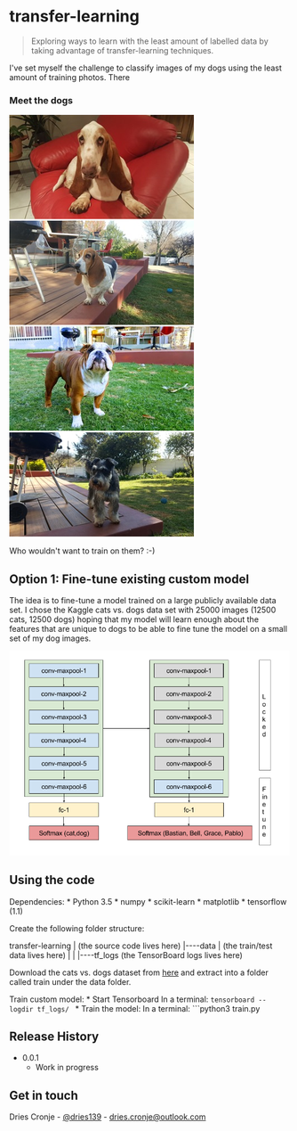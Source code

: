 # transfer-learning
> Exploring ways to learn with the least amount of labelled data by taking advantage of transfer-learning techniques.

I've set myself the challenge to classify images of my dogs using the least amount of training photos. There 

### Meet the dogs

![Bastian](images/bastian.jpg) ![Bella](images/bella.jpg) ![Grace](images/grace.jpg) ![Pablo](images/pablo.jpg)

Who wouldn't want to train on them? :-)


## Option 1: Fine-tune existing custom model

The idea is to fine-tune a model trained on a large publicly available data set. I chose the Kaggle cats vs. dogs data set with 25000 images (12500 cats, 12500 dogs) hoping that my model will learn enough about the features that are unique to dogs to be able to fine tune the model on a small set of my dog images.


![Architecture](images/transfer-learning-custom-model.png)


## Using the code

Dependencies:
    * Python 3.5
    * numpy
    * scikit-learn
    * matplotlib
    * tensorflow (1.1)

Create the following folder structure:

transfer-learning
| (the source code lives here)
|----data
|    (the train/test data lives here)
|
|
|----tf_logs
     (the TensorBoard logs lives here)

Download the cats vs. dogs dataset from [here](https://www.kaggle.com/c/dogs-vs-cats-redux-kernels-edition/data) and extract into a folder called train under the data folder.

Train custom model:
    * Start Tensorboard
        In a terminal:
        ```tensorboard --logdir tf_logs/
        ```
    * Train the model:
        In a terminal:
        ```python3 train.py 




## Release History

* 0.0.1
    * Work in progress



## Get in touch

Dries Cronje - [@dries139](twitter.com/dries139) - dries.cronje@outlook.com





